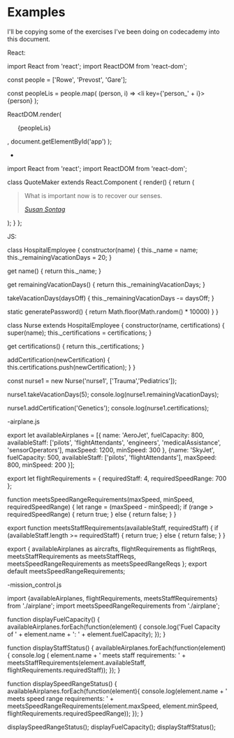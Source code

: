 # Examples

I'll be copying some of the exercises I've been doing on codecademy into this document.

React:

import React from 'react';
import ReactDOM from 'react-dom';

const people = ['Rowe', 'Prevost', 'Gare'];

const peopleLis = people.map(
  (person, i) => <li key={'person_' + i}>{person}</li>
);

ReactDOM.render(
  <ul>{peopleLis}</ul>, document.getElementById('app')
);

-

import React from 'react';
import ReactDOM from 'react-dom';

class QuoteMaker extends React.Component {
  render() {
    return (
      <blockquote>
        <p>
          What is important now is to recover our senses.
        </p>
        <cite>
          <a target="_blank"
            href="https://en.wikipedia.org/wiki/Susan_Sontag">
            Susan Sontag
          </a>
        </cite>
      </blockquote>
    );
  }
};


JS:

class HospitalEmployee {
  constructor(name) {
    this._name = name;
    this._remainingVacationDays = 20;
  }

  get name() {
    return this._name;
  }

  get remainingVacationDays() {
    return this._remainingVacationDays;
  }

  takeVacationDays(daysOff) {
    this._remainingVacationDays -= daysOff;
  }

  static generatePassword() {
    return Math.floor(Math.random() * 10000)
  }
}

class Nurse extends HospitalEmployee {
  constructor(name, certifications) {
    super(name);
    this._certifications = certifications;
  }

  get certifications() {
    return this._certifications;
  }

  addCertification(newCertification) {
    this.certifications.push(newCertification);
  }
}

const nurse1 = new Nurse('nurse1', ['Trauma','Pediatrics']);

nurse1.takeVacationDays(5);
console.log(nurse1.remainingVacationDays);

nurse1.addCertification('Genetics');
console.log(nurse1.certifications);

-airplane.js

export let availableAirplanes = [{
  name: 'AeroJet',
  fuelCapacity: 800,
  availableStaff: ['pilots', 'flightAttendants', 'engineers', 'medicalAssistance', 'sensorOperators'],
  maxSpeed: 1200,
  minSpeed: 300
},
{name: 'SkyJet',
 fuelCapacity: 500,
 availableStaff: ['pilots', 'flightAttendants'],
 maxSpeed: 800,
 minSpeed: 200
}];

export let flightRequirements = {
  requiredStaff: 4,
  requiredSpeedRange: 700
};

function meetsSpeedRangeRequirements(maxSpeed, minSpeed, requiredSpeedRange) {
  let range = (maxSpeed - minSpeed);
  if (range > requiredSpeedRange) {
    return true;
  } else {
    return false;
  }
}

export function meetsStaffRequirements(availableStaff, requiredStaff) {
  if (availableStaff.length >= requiredStaff) {
    return true;
  } else {
    return false;
  }
}

export { availableAirplanes as aircrafts, flightRequirements as flightReqs, meetsStaffRequirements as meetsStaffReqs, meetsSpeedRangeRequirements as meetsSpeedRangeReqs };
export default meetsSpeedRangeRequirements;

-mission_control.js

import {availableAirplanes, flightRequirements, meetsStaffRequirements} from './airplane';
import meetsSpeedRangeRequirements from './airplane';

function displayFuelCapacity() {
  availableAirplanes.forEach(function(element) {
    console.log('Fuel Capacity of ' + element.name + ': ' + element.fuelCapacity);
  });
}

function displayStaffStatus() {
  availableAirplanes.forEach(function(element) {
   console.log (
     element.name + ' meets staff requirements: ' + meetsStaffRequirements(element.availableStaff, flightRequirements.requiredStaff));
  });
}

function displaySpeedRangeStatus() {
  availableAirplanes.forEach(function(element){
    console.log(element.name + ' meets speed range requirements: ' + meetsSpeedRangeRequirements(element.maxSpeed, element.minSpeed, flightRequirements.requiredSpeedRange));
  });
}

displaySpeedRangeStatus();
displayFuelCapacity();
displayStaffStatus();
